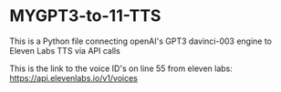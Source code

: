 # MYGPT3-to-11-TTS
This is a Python file connecting openAI's GPT3 davinci-003 engine to Eleven Labs TTS via API calls

This is the link to the voice ID's on line 55 from eleven labs: https://api.elevenlabs.io/v1/voices

 
